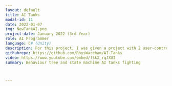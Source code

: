 ```yaml
---
layout: default
title: AI Tanks
modal-id: 11
date: 2022-01-07
img: NewTankAI.png
project-date: January 2022 (3rd Year)
role: AI Programmer
language: C# (Unity)
description: For this project, I was given a project with 2 user-controllable tanks, and was tasked with changing them into two types of AI. This was my first time programming AI, and led to new found interest in games programming for myself. The blue tank uses a behaviour tree for their AI, and actively searches for the Red, scouting their last known positions if the target manages to hide. Whereas the red tank uses a State Machine and tries to sneak up on the Blue, and is able to find cover when realising they have been spotted. 
githubrepo: https://github.com/RhysWareham/AI-Tanks
video: https://www.youtube.com/embed/fSkX_rqJXUI
summary: Behaviour tree and state machine AI tanks fighting



---
```

